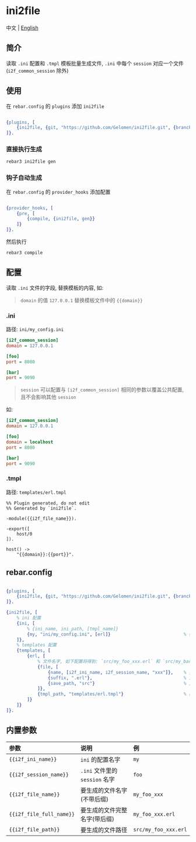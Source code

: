 # ini2file

中文 | [English](./README_EN.md)

## 简介

读取 `.ini` 配置和 `.tmpl` 模板批量生成文件, `.ini` 中每个 `session` 对应一个文件(`i2f_common_session` 除外)

## 使用

在 `rebar.config` 的 `plugins` 添加 `ini2file`

```erlang

{plugins, [
    {ini2file, {git, "https://github.com/Gelomen/ini2file.git", {branch, "master"}}}
]}.

```

### 直接执行生成

```bash
rebar3 ini2file gen
```

### 钩子自动生成

在 `rebar.config` 的 `provider_hooks` 添加配置

```erlang

{provider_hooks, [
    {pre, [
        {compile, {ini2file, gen}}
    ]}
]}.

```

然后执行

```bash
rebar3 compile
```

## 配置

读取 `.ini` 文件的字段, 替换模板的内容, 如:

> `domain` 的值 `127.0.0.1` 替换模板文件中的 `{{domain}}`

### .ini

路径: `ini/my_config.ini`

```ini
[i2f_common_session]
domain = 127.0.0.1

[foo]
port = 8080

[bar]
port = 9090

```

> `session` 可以配置与 `[i2f_common_session]` 相同的参数以覆盖公共配置, 且不会影响其他 `session`

如:

```ini
[i2f_common_session]
domain = 127.0.0.1

[foo]
domain = localhost
port = 8080

[bar]
port = 9090

```

### .tmpl

路径: `templates/erl.tmpl`

```tmpl
%% Plugin generated, do not edit
%% Generated by `ini2file`.

-module({{i2f_file_name}}).

-export([
    host/0
]).

host() ->
    "{{domain}}:{{port}}".

```

## rebar.config

```erlang

{plugins, [
    {ini2file, {git, "https://github.com/Gelomen/ini2file.git", {branch, "master"}}}
]}.

{ini2file, [
    % ini 配置
    {ini, [
        % {ini_name, ini_path, [tmpl_name]}
        {my, "ini/my_config.ini", [erl]}                            % {配置名字, 配置路径, [模板名字]}
    ]},
    % templates 配置
    {templates, [
        {erl, [
            % 文件名字, 如下配置将得到: `src/my_foo_xxx.erl` 和 `src/my_bar_xxx.erl`
            {file, [
                {name, [i2f_ini_name, i2f_session_name, "xxx"]},    % 要拼接文件名字的单词, atom | int | string | bit_string
                {suffix, ".erl"},                                   % 文件后缀
                {save_path, "src"}                                  % 文件保存目录
            ]},
            {tmpl_path, "templates/erl.tmpl"}                       % 模板路径
        ]}
    ]}
]}.

```

## 内置参数

| 参数                       | 说明                       | 例                    |
|:-------------------------|:-------------------------|:---------------------|
| `{{i2f_ini_name}}`       | `ini` 的配置名字              | `my`                 |
| `{{i2f_session_name}}`   | `.ini` 文件里的 `session` 名字 | `foo`                |
| `{{i2f_file_name}}`      | 要生成的文件名字(不带后缀)           | `my_foo_xxx`         |
| `{{i2f_file_full_name}}` | 要生成的文件完整名字(带后缀)          | `my_foo_xxx.erl`     |
| `{{i2f_file_path}}`      | 要生成的文件路径                 | `src/my_foo_xxx.erl` |
